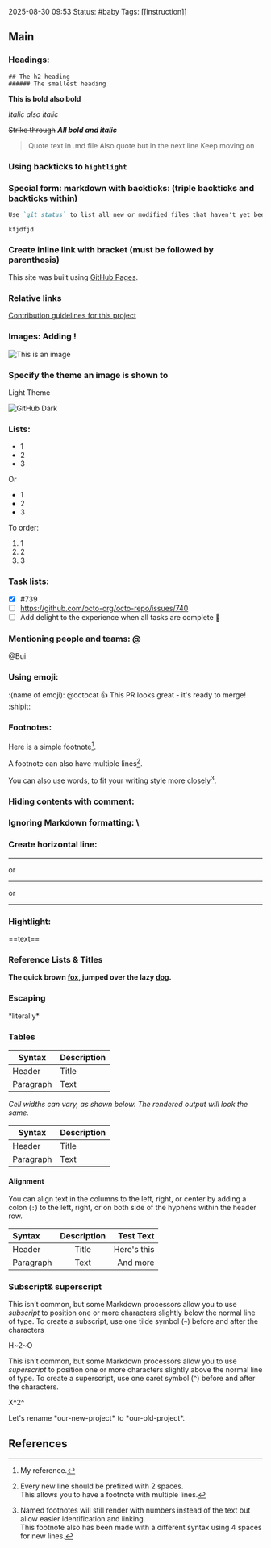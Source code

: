 2025-08-30 09:53
Status: #baby
Tags: [[instruction]]
## Main

### Headings: 
```# The largest heading
## The h2 heading
###### The smallest heading
```

**This is bold**
__also bold__

*Italic*
_also italic_

~~Strike through~~
***All bold and italic***

> Quote text in .md file
> Also quote but in the next line
> Keep moving on

### Using backticks to `hightlight`

### Special form: markdown with backticks: (triple backticks and backticks within)
```markdown
Use `git status` to list all new or modified files that haven't yet been committed.
```

```
kfjdfjd
```

### Create inline link with bracket (must be followed by parenthesis)
This site was built using [GitHub Pages](https://pages.github.com/).


### Relative links
[Contribution guidelines for this project](docs/CONTRIBUTING.md)


### Images: Adding !
![This is an image](https://myoctocat.com/assets/images/base-octocat.svg)

### Specify the theme an image is shown to
Light Theme

![GitHub Dark](https://github.com/github-dark.png#gh-light-mode-only)

### Lists:
- 1
- 2
- 3

Or 
* 1
* 2
* 3

To order:
1. 1
2. 2
3. 3

### Task lists: 

- [x] #739
- [ ] https://github.com/octo-org/octo-repo/issues/740
- [ ] Add delight to the experience when all tasks are complete :tada:

### Mentioning people and teams: @
@Bui

### Using emoji: 
:(name of emoji): 
@octocat :+1: This PR looks great - it's ready to merge! :shipit:

### Footnotes: 

Here is a simple footnote[^1].

A footnote can also have multiple lines[^2].  

You can also use words, to fit your writing style more closely[^note].

[^1]: My reference.
[^2]: Every new line should be prefixed with 2 spaces.  
  This allows you to have a footnote with multiple lines.
[^note]:
    Named footnotes will still render with numbers instead of the text but allow easier identification and linking.  
    This footnote also has been made with a different syntax using 4 spaces for new lines.
	
	
### Hiding contents with comment: 
<!-- This content will not appear in the rendered Markdown -->

### Ignoring Markdown formatting: \

### Create horizontal line: 
--- 
or 
***
or 
___
### Hightlight: 
==text==
### Reference Lists & Titles
**The quick brown [fox][1], jumped over the lazy [dog][2].**

[1]: https://en.wikipedia.org/wiki/Fox "Wikipedia: Fox"
[2]: https://en.wikipedia.org/wiki/Dog "Wikipedia: Dog"

### Escaping
\*literally\*

### Tables

| Syntax      | Description |
| ----------- | ----------- |
| Header      | Title       |
| Paragraph   | Text        |

*Cell widths can vary, as shown below. The rendered output will look the same.*

| Syntax | Description |
| --- | ----------- |
| Header | Title |
| Paragraph | Text |
#### Alignment
You can align text in the columns to the left, right, or center by adding a colon (`:`) to the left, right, or on both side of the hyphens within the header row.

| Syntax      | Description | Test Text     |
| :---        |    :----:   |          ---: |
| Header      | Title       | Here's this   |
| Paragraph   | Text        | And more      |

### Subscript& superscript
This isn’t common, but some Markdown processors allow you to use _subscript_ to position one or more characters slightly below the normal line of type. To create a subscript, use one tilde symbol (`~`) before and after the characters

H~2~O

This isn’t common, but some Markdown processors allow you to use _superscript_ to position one or more characters slightly above the normal line of type. To create a superscript, use one caret symbol (`^`) before and after the characters.

X^2^

Let's rename \*our-new-project\* to \*our-old-project\*.

## References
